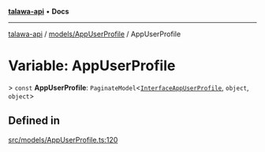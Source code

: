 [**talawa-api**](../../../README.md) • **Docs**

***

[talawa-api](../../../modules.md) / [models/AppUserProfile](../README.md) / AppUserProfile

# Variable: AppUserProfile

\> `const` **AppUserProfile**: `PaginateModel`\<[`InterfaceAppUserProfile`](../interfaces/InterfaceAppUserProfile.md), `object`, `object`\>

## Defined in

[src/models/AppUserProfile.ts:120](https://github.com/PalisadoesFoundation/talawa-api/blob/67d017fd9312183a6b2bae1b160bc814f56ab5c2/src/models/AppUserProfile.ts#L120)
